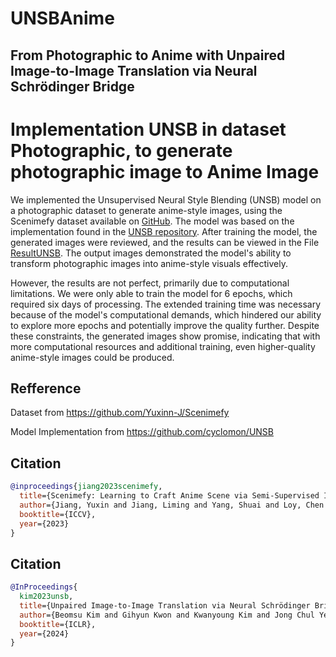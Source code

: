 # UNSBAnime
## From Photographic to Anime  with Unpaired Image-to-Image Translation via Neural Schrödinger Bridge

# Implementation UNSB in dataset Photographic, to generate photographic image to Anime Image 

We implemented the Unsupervised Neural Style Blending (UNSB) model on a photographic dataset to generate anime-style images, using the Scenimefy dataset available on [GitHub](https://github.com/Yuxinn-J/Scenimefy). The model was based on the implementation found in the [UNSB repository](https://github.com/cyclomon/UNSB). After training the model, the generated images were reviewed, and the results can be viewed in the File [ResultUNSB](file:///D:/Data%20Fairuuz/weebshit/weebshit/test_latest/Result%20UNSB.html). The output images demonstrated the model's ability to transform photographic images into anime-style visuals effectively.

However, the results are not perfect, primarily due to computational limitations. We were only able to train the model for 6 epochs, which required six days of processing. The extended training time was necessary because of the model's computational demands, which hindered our ability to explore more epochs and potentially improve the quality further. Despite these constraints, the generated images show promise, indicating that with more computational resources and additional training, even higher-quality anime-style images could be produced.


## Refference
Dataset from https://github.com/Yuxinn-J/Scenimefy

Model Implementation from https://github.com/cyclomon/UNSB

## Citation
```bibtex
@inproceedings{jiang2023scenimefy,
  title={Scenimefy: Learning to Craft Anime Scene via Semi-Supervised Image-to-Image Translation},
  author={Jiang, Yuxin and Jiang, Liming and Yang, Shuai and Loy, Chen Change},
  booktitle={ICCV},
  year={2023}
}
```
## Citation
```bibtex
@InProceedings{
  kim2023unsb,
  title={Unpaired Image-to-Image Translation via Neural Schrödinger Bridge},
  author={Beomsu Kim and Gihyun Kwon and Kwanyoung Kim and Jong Chul Ye},
  booktitle={ICLR},
  year={2024}
}
```



